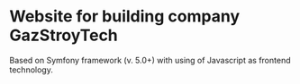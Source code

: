# Website for building company GazStroyTech

Based on Symfony framework (v. 5.0+) with using of Javascript as frontend technology.

